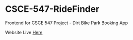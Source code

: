 # CSCE-547-RideFinder
Frontend for CSCE 547 Project - Dirt Bike Park Booking App

Website Live [Here](https://bharathmuppasani.github.io/CSCE-547-RideFinder/)
